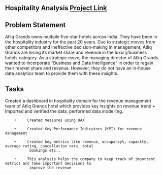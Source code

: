 
## Hospitality Analysis [Project Link](https://app.powerbi.com/view?r=eyJrIjoiN2UzMzk4YjAtNzk2Yi00MjQ4LWJmMjUtM2VhZmJkZWFmMDM0IiwidCI6IjNiZTBhZmI3LTc0MmYtNDk4ZC1hZDY0LWY1NjFkN2IyZWQwNiJ9)

## Problem Statement

Atliq Grands owns multiple five-star hotels across India. They have been in the hospitality industry for the past 20 years. Due to strategic moves from other competitors and ineffective decision-making in management, Atliq Grands are losing its market share and revenue in the luxury/business hotels category. As a strategic move, the managing director of Atliq Grands wanted to incorporate “Business and Data Intelligence” in order to regain their market share and revenue. However, they do not have an in-house data analytics team to provide them with these insights.
## Tasks
 Created a dashboard in hospitality domain for the revenue management team of Atliq Grands hotel which provides key insights on revenue trend
        •     Imported and verified the data, performed data modelling.
        
        •     Created measures using DAX
        
        •     Created Key Performance Indicators (KPI) for revenue management
        
        •     Created key metrics like revenue, occupancy%, capacity, average rating, cancellation rate, total 
               bookings etc.,
               
        •     This analysis helps the company to keep track of important metrics and take important decisions to   
               improve the revenue

